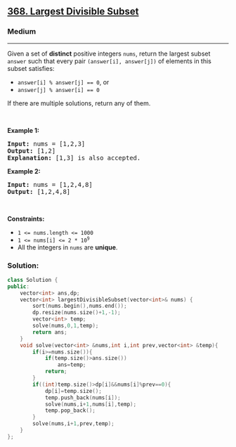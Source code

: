 <h2><a href="https://leetcode.com/problems/largest-divisible-subset/">368. Largest Divisible Subset</a></h2><h3>Medium</h3><hr><div><p>Given a set of <strong>distinct</strong> positive integers <code>nums</code>, return the largest subset <code>answer</code> such that every pair <code>(answer[i], answer[j])</code> of elements in this subset satisfies:</p>

<ul>
	<li><code>answer[i] % answer[j] == 0</code>, or</li>
	<li><code>answer[j] % answer[i] == 0</code></li>
</ul>

<p>If there are multiple solutions, return any of them.</p>

<p>&nbsp;</p>
<p><strong class="example">Example 1:</strong></p>

<pre><strong>Input:</strong> nums = [1,2,3]
<strong>Output:</strong> [1,2]
<strong>Explanation:</strong> [1,3] is also accepted.
</pre>

<p><strong class="example">Example 2:</strong></p>

<pre><strong>Input:</strong> nums = [1,2,4,8]
<strong>Output:</strong> [1,2,4,8]
</pre>

<p>&nbsp;</p>
<p><strong>Constraints:</strong></p>

<ul>
	<li><code>1 &lt;= nums.length &lt;= 1000</code></li>
	<li><code>1 &lt;= nums[i] &lt;= 2 * 10<sup>9</sup></code></li>
	<li>All the integers in <code>nums</code> are <strong>unique</strong>.</li>
</ul>
</div>

### Solution:
```cpp
class Solution {
public:
    vector<int> ans,dp;
    vector<int> largestDivisibleSubset(vector<int>& nums) {
        sort(nums.begin(),nums.end());
        dp.resize(nums.size()+1,-1);
        vector<int> temp;
        solve(nums,0,1,temp);
        return ans;
    }
    void solve(vector<int> &nums,int i,int prev,vector<int> &temp){
        if(i>=nums.size()){
            if(temp.size()>ans.size())
                ans=temp;
            return;
        }
        if((int)temp.size()>dp[i]&&nums[i]%prev==0){
            dp[i]=temp.size();
            temp.push_back(nums[i]);
            solve(nums,i+1,nums[i],temp);
            temp.pop_back();
        }
        solve(nums,i+1,prev,temp);
    }
};
```
